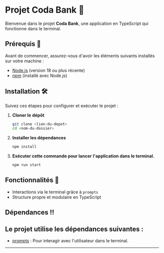 # Projet Coda Bank 💸

Bienvenue dans le projet **Coda Bank**, une application en TypeScript qui fonctionne dans le terminal.

## Prérequis 📑

Avant de commencer, assurez-vous d'avoir les éléments suivants installés sur votre machine :

- [Node.js](https://nodejs.org/) (version 18 ou plus récente)
- [npm](https://www.npmjs.com/) (installé avec Node.js)

## Installation 🛠️

Suivez ces étapes pour configurer et exécuter le projet :

1. **Cloner le** **dépôt**

   ```bash
   git clone <lien-du-depot>
   cd <nom-du-dossier>
   ```

2. **Installer les dépendances**

   ```bash
   npm install
   ```

3. **Exécuter cette commande pour lancer** **l'application dans le terminal.**

   ```bash
   npm run start
   ```

## Fonctionnalités 💫

- Interactions via le terminal grâce à `prompts`
- Structure propre et modulaire en TypeScript

## Dépendances ‼️

## Le projet utilise les dépendances suivantes :

- [prompts](https://www.npmjs.com/package/prompts) : Pour interagir avec l'utilisateur dans le terminal.

---

